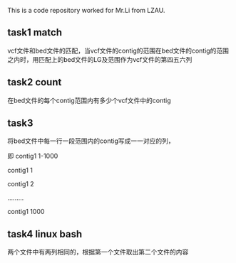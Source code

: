 
 This is a code repository worked for Mr.Li from LZAU.
## task1 match
 vcf文件和bed文件的匹配，当vcf文件的contig的范围在bed文件的contig的范围之内时，用匹配上的bed文件的LG及范围作为vcf文件的第四五六列
## task2 count
 在bed文件的每个contig范围内有多少个vcf文件中的contig
## task3
 将bed文件中每一行一段范围内的contig写成一一对应的列，

即 contig1 1-1000

contig1 1

contig1 2

.........

contig1 1000

## task4 linux bash
两个文件中有两列相同的，根据第一个文件取出第二个文件的内容
